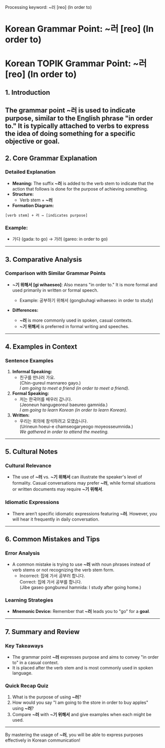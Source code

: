 Processing keyword: ~러 [reo] (In order to)
# Korean Grammar Point: ~러 [reo] (In order to)
# Korean TOPIK Grammar Point: ~러 [reo] (In order to)
## 1. Introduction
The grammar point **~러** is used to indicate purpose, similar to the English phrase "in order to." It is typically attached to verbs to express the idea of doing something for a specific objective or goal.
---
## 2. Core Grammar Explanation
### Detailed Explanation
- **Meaning:** The suffix **~러** is added to the verb stem to indicate that the action that follows is done for the purpose of achieving something.
- **Structure:** 
  - Verb stem + **~러**
- **Formation Diagram:**
  
```
[verb stem] + 러 → [indicates purpose]
```
### Example:
- 가다 (gada: to go) → 가러 (gareo: in order to go)
---
## 3. Comparative Analysis
### Comparison with Similar Grammar Points
- **~기 위해서 [gi wihaeseo]**: Also means "in order to." It is more formal and used primarily in written or formal speech.
  - Example: 공부하기 위해서 (gongbuhagi wihaeseo: in order to study)
  
- **Differences:**
  - **~러** is more commonly used in spoken, casual contexts.
  - **~기 위해서** is preferred in formal writing and speeches.
---
## 4. Examples in Context
### Sentence Examples
1. **Informal Speaking:**
   - 친구를 만나러 가요.  
     (Chin-gureul mannareo gayo.)  
     *I am going to meet a friend (in order to meet a friend).*
2. **Formal Speaking:**
   - 저는 한국어를 배우러 갑니다.  
     (Jeoneun hangugeoreul baeureo gamnida.)  
     *I am going to learn Korean (in order to learn Korean).*
3. **Written:**
   - 우리는 회의에 참석하려고 모였습니다.  
     (Urineun hoeui-e chamseogaryeogo moyeosseumnida.)  
     *We gathered in order to attend the meeting.*
---
## 5. Cultural Notes
### Cultural Relevance
- The use of **~러** vs. **~기 위해서** can illustrate the speaker's level of formality. Casual conversations may prefer **~러**, while formal situations or written documents may require **~기 위해서**.
### Idiomatic Expressions
- There aren’t specific idiomatic expressions featuring **~러**. However, you will hear it frequently in daily conversation.
---
## 6. Common Mistakes and Tips
### Error Analysis
- A common mistake is trying to use **~러** with noun phrases instead of verb stems or not recognizing the verb stem form.
  - Incorrect: 집에 가서 공부러 합니다.  
    Correct: 집에 가서 공부를 합니다.  
    (Jibe gaseo gongbureul hamnida: I study after going home.)
### Learning Strategies
- **Mnemonic Device:** Remember that **~러** leads you to "go" for a **goal**.
---
## 7. Summary and Review
### Key Takeaways
- The grammar point **~러** expresses purpose and aims to convey "in order to" in a casual context.
- It is placed after the verb stem and is most commonly used in spoken language.
### Quick Recap Quiz
1. What is the purpose of using **~러**?
2. How would you say "I am going to the store in order to buy apples" using **~러**?
3. Compare **~러** with **~기 위해서** and give examples when each might be used. 
---
By mastering the usage of **~러**, you will be able to express purposes effectively in Korean communication!
